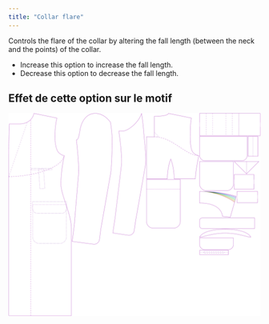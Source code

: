 ```yaml
---
title: "Collar flare"
---
```


Controls the flare of the collar by altering the fall length (between the neck and the points) of the collar.

- Increase this option to increase the fall length.
- Decrease this option to decrease the fall length.

## Effet de cette option sur le motif

![This image shows the effect of this option by superimposing several variants that have a different value for this option](carlton_collarflare_sample.svg "Effect of this option on the pattern")
